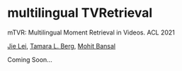 multilingual TVRetrieval
=====

mTVR: Multilingual Moment Retrieval in Videos. ACL 2021

[Jie Lei](http://www.cs.unc.edu/~jielei/), 
[Tamara L. Berg](http://tamaraberg.com/), [Mohit Bansal](http://www.cs.unc.edu/~mbansal/)


Coming Soon...


